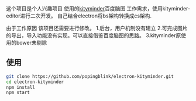 这个项目是个人兴趣项目
使用的[kityminder](https://github.com/fex-team/kityminder)百度脑图
工作需求，使用kityminder-editor进行二次开发。
自己结合electron将bs架构转换成cs架构.

由于工作原因  该项目还需要进行修改。
1.后台，用户机制没有建立
2.可完成图片的导出，导入功能没有实现。可以直接借鉴百度脑图的思路。
3.kityminder原使用的bower未剔除

## 使用
```sh
git clone https://github.com/popingblink/electron-kityminder.git
cd electron-kityminder
npm install
npm start
```